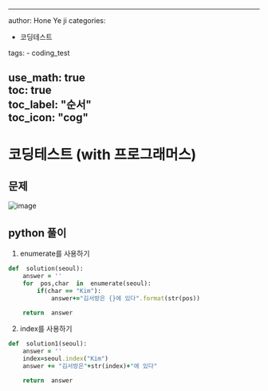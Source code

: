 

---
author: Hone Ye ji  categories:   
  - 코딩테스트  

tags:
    - coding_test  

use_math: true  
toc: true  
toc_label: "순서"  
toc_icon: "cog"  
---


# 코딩테스트 (with 프로그래머스)

## 문제
![image](https://user-images.githubusercontent.com/45659433/155485880-f54b8044-9998-4582-a6ef-175f210bfba9.png)


## python 풀이 

1. enumerate를 사용하기
```ruby
def  solution(seoul):
	answer = ''
	for  pos,char  in  enumerate(seoul):
		if(char == "Kim"):
			answer+="김서방은 {}에 있다".format(str(pos))

	return  answer
```


2. index를 사용하기
```ruby
def  solution1(seoul):
	answer = ''
	index=seoul.index("Kim")
	answer += "김서방은"+str(index)+"에 있다"

	return  answer
```
<!--stackedit_data:
eyJoaXN0b3J5IjpbMTEzNTA5NTQwOSwtMTE0OTc0MTU5LC0yNz
E0MTAzMDldfQ==
-->